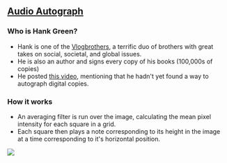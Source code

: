 ## [Audio Autograph](https://patrickjdarrow.github.io/audio_autograph/)

### Who is Hank Green?
- Hank is one of the [Vlogbrothers](https://en.wikipedia.org/wiki/Vlogbrothers), a terrific duo of brothers with great takes on social, societal, and global issues.
- He is also an author and signs every copy of his books (100,000s of copies)
- He posted [this video](https://www.youtube.com/watch?v=RN68qKBttgQ&t=1s&ab_channel=vlogbrothers), mentioning that he hadn't yet found a way to autograph digital copies.

### How it works
- An averaging filter is run over the image, calculating the mean pixel intensity for each square in a grid.
- Each square then plays a note corresponding to its height in the image at a time corresponding to it's horizontal position.

![](https://i.gyazo.com/e20bffa819378ac1628e252e1c66286c.gif)
